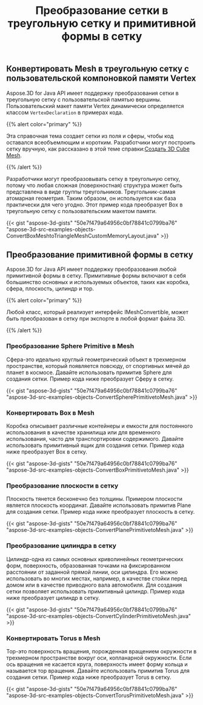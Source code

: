 ﻿---
title: Преобразование сетки в треугольную сетку и примитивной формы в сетку
type: docs
weight: 20
url: /ru/java/convert-mesh-to-triangle-mesh-and-primitive-shape-to-mesh/
description: Aspose.3D for Java API имеет поддержку преобразования сетки в треугольную сетку с пользовательской памятью вершины. Пользовательский макет памяти Vertex динамически определяется классом VertexDeclaration в примерах кода.
---
## **Конвертировать Mesh в треугольную сетку с пользовательской компоновкой памяти Vertex**
Aspose.3D for Java API имеет поддержку преобразования сетки в треугольную сетку с пользовательской памятью вершины. Пользовательский макет памяти Vertex динамически определяется классом `VertexDeclaration` в примерах кода.

{{% alert color="primary" %}}

Эта справочная тема создает сетки из поля и сферы, чтобы код оставался всеобъемлющим и коротким. Разработчики могут построить сетку вручную, как рассказано в этой теме справки:[Создать 3D Cube Mesh](/3d/ru/java/create-3d-mesh-and-scene/).

{{% /alert %}}

Разработчики могут преобразовывать сетку в треугольную сетку, потому что любая сложная (поверхностная) структура может быть представлена в виде группы треугольников. Треугольник-самая атомарная геометрия. Таким образом, он используется как база практически для чего угодно. Этот пример кода преобразует Box в треугольную сетку с пользовательским макетом памяти.



{{< gist "aspose-3d-gists" "50e7f479a64956c0bf78841c0799ba76" "aspose-3d-src-examples-objects-ConvertBoxMeshtoTriangleMeshCustomMemoryLayout.java" >}}
## **Преобразование примитивной формы в сетку**
Aspose.3D for Java API имеет поддержку преобразования любой примитивной формы в сетку. Примитивные формы включают в себя большинство основных и используемых объектов, таких как коробка, сфера, плоскость, цилиндр и тор.

{{% alert color="primary" %}}

Любой класс, который реализует интерфейс IMeshConvertible, может быть преобразован в сетку при экспорте в любой формат файла 3D.

{{% /alert %}}
### **Преобразование Sphere Primitive в Mesh**
Сфера-это идеально круглый геометрический объект в трехмерном пространстве, который появляется повсюду, от спортивных мячей до планет в космосе. Давайте использовать примитив Sphere для создания сетки.
Пример кода ниже преобразует Сферу в сетку.

{{< gist "aspose-3d-gists" "50e7f479a64956c0bf78841c0799ba76" "aspose-3d-src-examples-objects-ConvertSpherePrimitivetoMesh.java" >}}
### **Конвертировать Box в Mesh**
Коробка описывает различные контейнеры и емкости для постоянного использования в качестве хранилища или для временного использования, часто для транспортировки содержимого. Давайте использовать примитивный ящик для создания сетки. Пример кода ниже преобразует Box в сетку.

{{< gist "aspose-3d-gists" "50e7f479a64956c0bf78841c0799ba76" "aspose-3d-src-examples-objects-ConvertBoxPrimitivetoMesh.java" >}}
### **Преобразование плоскости в сетку**
Плоскость тянется бесконечно без толщины. Примером плоскости является плоскость координат. Давайте использовать примитив Plane для создания сетки. Пример кода ниже преобразует плоскость в сетку.

{{< gist "aspose-3d-gists" "50e7f479a64956c0bf78841c0799ba76" "aspose-3d-src-examples-objects-ConvertPlanePrimitivetoMesh.java" >}}
### **Преобразование цилиндра в сетку**
Цилиндр-одна из самых основных криволинейных геометрических форм, поверхность, образованная точками на фиксированном расстоянии от заданной прямой линии, оси цилиндра. Его можно использовать во многих местах, например, в качестве стойки перед домом или в качестве приводного вала автомобиля. Для создания сетки позволяет использовать примитивный цилиндр. Пример кода ниже преобразует цилиндр в сетку.

{{< gist "aspose-3d-gists" "50e7f479a64956c0bf78841c0799ba76" "aspose-3d-src-examples-objects-ConvertCylinderPrimitivetoMesh.java" >}}
### **Конвертировать Torus в Mesh**
Тор-это поверхность вращения, порожденная вращением окружности в трехмерном пространстве вокруг оси, копланарной окружности. Если ось вращения не касается круга, поверхность имеет форму кольца и называется тор вращения. Давайте использовать примитив Torus для создания сетки. Пример кода ниже преобразует Torus в сетку.

{{< gist "aspose-3d-gists" "50e7f479a64956c0bf78841c0799ba76" "aspose-3d-src-examples-objects-ConvertTorusPrimitivetoMesh.java" >}}
